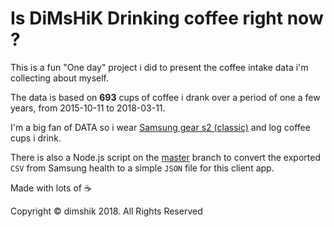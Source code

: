 # Is DiMsHiK Drinking coffee right now ?


This is a fun "One day" project i did to present the coffee intake data i'm collecting about myself.

The data is based on **693** cups of coffee i drank over a period of one a few years, from 2015-10-11 to 2018-03-11.

I'm a big fan of DATA so i wear [Samsung gear s2 (classic)](http://www.samsung.com/global/galaxy/gear-s2/) and log coffee cups i drink.

There is also a Node.js script on the [master](https://github.com/dimshik100/Am-i-drinking-coffee-right-now/tree/master) branch to convert the exported `CSV` from Samsung health to a simple `JSON` file for this client app. 

Made with lots of ☕️

Copyright © dimshik 2018. All Rights Reserved